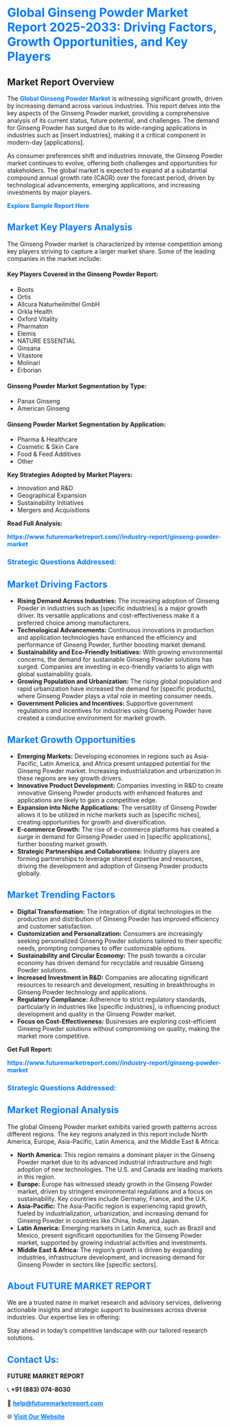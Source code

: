 <h1 style="color: #007BFF;">Global Ginseng Powder Market Report 2025-2033: Driving Factors, Growth Opportunities, and Key Players</h1>

<section id="overview">
<h2>Market Report Overview</h2>
<p>The <a href="https://www.futuremarketreport.com//industry-report/ginseng-powder-market" style="color: #007BFF; text-decoration: none;"><strong>Global Ginseng Powder Market</strong></a> is witnessing significant growth, driven by increasing demand across various industries. This report delves into the key aspects of the Ginseng Powder market, providing a comprehensive analysis of its current status, future potential, and challenges. The demand for Ginseng Powder has surged due to its wide-ranging applications in industries such as [insert industries], making it a critical component in modern-day [applications].</p>
<p>As consumer preferences shift and industries innovate, the Ginseng Powder market continues to evolve, offering both challenges and opportunities for stakeholders. The global market is expected to expand at a substantial compound annual growth rate (CAGR) over the forecast period, driven by technological advancements, emerging applications, and increasing investments by major players.</p>
</section>

<section id="overview">
<p><a href="https://www.futuremarketreport.com//request-sample/reportId=64623" style="color: #007BFF; text-decoration: none;"><strong>Explore Sample Report Here</strong></a></p>
</section>

<section id="key-players">
<h2 style="color: #007BFF;">Market Key Players Analysis</h2>
<p>The Ginseng Powder market is characterized by intense competition among key players striving to capture a larger market share. Some of the leading companies in the market include:</p>
<h4>Key Players Covered in the Ginseng Powder Report:</h4>
<ul><li>Boots</li><li>Ortis</li><li>Allcura Naturheilmittel GmbH</li><li>Orkla Health</li><li>Oxford Vitality</li><li>Pharmaton</li><li>Elemis</li><li>NATURE ESSENTIAL</li><li>Ginsana</li><li>Vitastore</li><li>Molinari</li><li>Erborian</li></ul>
<h4>Ginseng Powder Market Segmentation by Type:</h4>
<ul><li>Panax Ginseng</li><li>American Ginseng</li></ul>

<h4>Ginseng Powder Market Segmentation by Application:</h4>
<ul><li>Pharma &amp; Healthcare</li><li>Cosmetic &amp; Skin Care</li><li>Food &amp; Feed Additives</li><li>Other</li></ul>
<p><strong>Key Strategies Adopted by Market Players:</strong></p>
<ul>
<li>Innovation and R&D</li>
<li>Geographical Expansion</li>
<li>Sustainability Initiatives</li>
<li>Mergers and Acquisitions</li>
</ul>
</section>

<section>
<p><strong>Read Full Analysis: </strong></p><a href="https://www.futuremarketreport.com//industry-report/ginseng-powder-market" style="color: #007BFF; text-decoration: none;"><strong>https://www.futuremarketreport.com//industry-report/ginseng-powder-market</strong></a>
<h3 style="color: #007BFF;">Strategic Questions Addressed:</h3>
</section>

<section id="driving-factors">
<h2 style="color: #007BFF;">Market Driving Factors</h2>
<ul>
<li><strong>Rising Demand Across Industries:</strong> The increasing adoption of Ginseng Powder in industries such as [specific industries] is a major growth driver. Its versatile applications and cost-effectiveness make it a preferred choice among manufacturers.</li>
<li><strong>Technological Advancements:</strong> Continuous innovations in production and application technologies have enhanced the efficiency and performance of Ginseng Powder, further boosting market demand.</li>
<li><strong>Sustainability and Eco-Friendly Initiatives:</strong> With growing environmental concerns, the demand for sustainable Ginseng Powder solutions has surged. Companies are investing in eco-friendly variants to align with global sustainability goals.</li>
<li><strong>Growing Population and Urbanization:</strong> The rising global population and rapid urbanization have increased the demand for [specific products], where Ginseng Powder plays a vital role in meeting consumer needs.</li>
<li><strong>Government Policies and Incentives:</strong> Supportive government regulations and incentives for industries using Ginseng Powder have created a conducive environment for market growth.</li>
</ul>
</section>

<section id="growth-opportunities">
<h2 style="color: #007BFF;">Market Growth Opportunities</h2>
<ul>
<li><strong>Emerging Markets:</strong> Developing economies in regions such as Asia-Pacific, Latin America, and Africa present untapped potential for the Ginseng Powder market. Increasing industrialization and urbanization in these regions are key growth drivers.</li>
<li><strong>Innovative Product Development:</strong> Companies investing in R&D to create innovative Ginseng Powder products with enhanced features and applications are likely to gain a competitive edge.</li>
<li><strong>Expansion into Niche Applications:</strong> The versatility of Ginseng Powder allows it to be utilized in niche markets such as [specific niches], creating opportunities for growth and diversification.</li>
<li><strong>E-commerce Growth:</strong> The rise of e-commerce platforms has created a surge in demand for Ginseng Powder used in [specific applications], further boosting market growth.</li>
<li><strong>Strategic Partnerships and Collaborations:</strong> Industry players are forming partnerships to leverage shared expertise and resources, driving the development and adoption of Ginseng Powder products globally.</li>
</ul>
</section>

<section id="trending-factors">
<h2 style="color: #007BFF;">Market Trending Factors</h2>
<ul>
<li><strong>Digital Transformation:</strong> The integration of digital technologies in the production and distribution of Ginseng Powder has improved efficiency and customer satisfaction.</li>
<li><strong>Customization and Personalization:</strong> Consumers are increasingly seeking personalized Ginseng Powder solutions tailored to their specific needs, prompting companies to offer customizable options.</li>
<li><strong>Sustainability and Circular Economy:</strong> The push towards a circular economy has driven demand for recyclable and reusable Ginseng Powder solutions.</li>
<li><strong>Increased Investment in R&D:</strong> Companies are allocating significant resources to research and development, resulting in breakthroughs in Ginseng Powder technology and applications.</li>
<li><strong>Regulatory Compliance:</strong> Adherence to strict regulatory standards, particularly in industries like [specific industries], is influencing product development and quality in the Ginseng Powder market.</li>
<li><strong>Focus on Cost-Effectiveness:</strong> Businesses are exploring cost-efficient Ginseng Powder solutions without compromising on quality, making the market more competitive.</li>
</ul>
</section>

<section>
<p><strong>Get Full Report: </strong></p><a href="https://www.futuremarketreport.com//industry-report/ginseng-powder-market" style="color: #007BFF; text-decoration: none;"><strong>https://www.futuremarketreport.com//industry-report/ginseng-powder-market</strong></a>
<h3 style="color: #007BFF;">Strategic Questions Addressed:</h3>
</section>


<section id="regional-analysis">
<h2 style="color: #007BFF;">Market Regional Analysis</h2>
<p>The global Ginseng Powder market exhibits varied growth patterns across different regions. The key regions analyzed in this report include North America, Europe, Asia-Pacific, Latin America, and the Middle East & Africa:</p>
<ul>
<li><strong>North America:</strong> This region remains a dominant player in the Ginseng Powder market due to its advanced industrial infrastructure and high adoption of new technologies. The U.S. and Canada are leading markets in this region.</li>
<li><strong>Europe:</strong> Europe has witnessed steady growth in the Ginseng Powder market, driven by stringent environmental regulations and a focus on sustainability. Key countries include Germany, France, and the U.K.</li>
<li><strong>Asia-Pacific:</strong> The Asia-Pacific region is experiencing rapid growth, fueled by industrialization, urbanization, and increasing demand for Ginseng Powder in countries like China, India, and Japan.</li>
<li><strong>Latin America:</strong> Emerging markets in Latin America, such as Brazil and Mexico, present significant opportunities for the Ginseng Powder market, supported by growing industrial activities and investments.</li>
<li><strong>Middle East & Africa:</strong> The region’s growth is driven by expanding industries, infrastructure development, and increasing demand for Ginseng Powder in sectors like [specific sectors].</li>
</ul>
</section>

<footer>
<h2 style="color: #007BFF;">About FUTURE MARKET REPORT</h2>
<p>We are a trusted name in market research and advisory services, delivering actionable insights and strategic support to businesses across diverse industries. Our expertise lies in offering:</p>

<p>Stay ahead in today’s competitive landscape with our tailored research solutions.</p>

<h2 style="color: #007BFF;">Contact Us:</h2>
<p><strong>FUTURE MARKET REPORT</strong></p>
<p>📞 <strong>+91 (883) 074-8030</strong></p>
<p>📧 <strong><a href="mailto:help@futuremarketreport.com" style="color: #007BFF;">help@futuremarketreport.com</a></strong></p>
<p>🌐 <strong><a href="https://www.futuremarketreport.com/" style="color: #007BFF;">Visit Our Website</a></strong></p>
</footer>